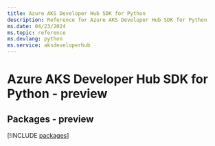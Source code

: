 ```yaml
---
title: Azure AKS Developer Hub SDK for Python
description: Reference for Azure AKS Developer Hub SDK for Python
ms.date: 04/23/2024
ms.topic: reference
ms.devlang: python
ms.service: aksdeveloperhub
---
```

# Azure AKS Developer Hub SDK for Python - preview
## Packages - preview
[!INCLUDE [packages](aks-developer-hub-index.md)]